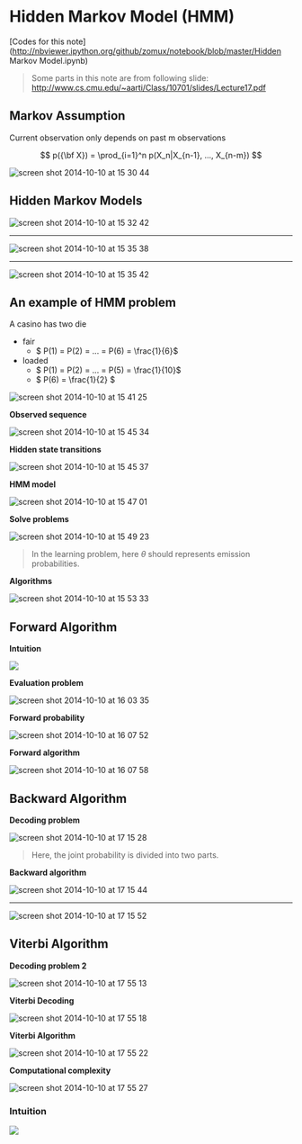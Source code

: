 Hidden Markov Model (HMM)
===

<i class="icon-file"></i> [Codes for this note](http://nbviewer.ipython.org/github/zomux/notebook/blob/master/Hidden Markov Model.ipynb)

> Some parts in this note are from following slide:
> http://www.cs.cmu.edu/~aarti/Class/10701/slides/Lecture17.pdf



Markov Assumption
---
Current observation only depends on past m observations

$$ p({\bf X}) = \prod_{i=1}^n p(X_n|X_{n-1}, ..., X_{n-m}) $$

![screen shot 2014-10-10 at 15 30 44](https://cloud.githubusercontent.com/assets/1029280/4588621/f13ea6de-5046-11e4-813b-64cb0dd43234.png)

Hidden Markov Models
---
![screen shot 2014-10-10 at 15 32 42](https://cloud.githubusercontent.com/assets/1029280/4588631/39ae7502-5047-11e4-9986-ce52a9e927e6.png)

---

![screen shot 2014-10-10 at 15 35 38](https://cloud.githubusercontent.com/assets/1029280/4588649/a49d9852-5047-11e4-897c-15b235795560.png)

---

![screen shot 2014-10-10 at 15 35 42](https://cloud.githubusercontent.com/assets/1029280/4588650/a5d5e3f0-5047-11e4-928c-e45caeb5edc4.png)

An example of HMM problem
---

A casino has two die

- fair
	- $ P(1) = P(2) = ... = P(6) = \frac{1}{6}$
- loaded
	- $ P(1) = P(2) = ... = P(5) = \frac{1}{10}$
	- $ P(6) = \frac{1}{2} $

![screen shot 2014-10-10 at 15 41 25](https://cloud.githubusercontent.com/assets/1029280/4588703/6f1c61b2-5048-11e4-99d4-6c403ba355c2.png)

**Observed sequence**

![screen shot 2014-10-10 at 15 45 34](https://cloud.githubusercontent.com/assets/1029280/4588738/0a083764-5049-11e4-8426-25ec1a846677.png)

**Hidden state transitions**

![screen shot 2014-10-10 at 15 45 37](https://cloud.githubusercontent.com/assets/1029280/4588739/0a124a10-5049-11e4-8fbe-d5bafe5a2d3d.png)

**HMM model**

![screen shot 2014-10-10 at 15 47 01](https://cloud.githubusercontent.com/assets/1029280/4588749/38bff36c-5049-11e4-8a20-b457719dea38.png)

**Solve problems**

![screen shot 2014-10-10 at 15 49 23](https://cloud.githubusercontent.com/assets/1029280/4588771/94ee74b0-5049-11e4-9bff-694ea4a7908f.png)

> In the learning problem, here $\theta$ should represents emission probabilities.

**Algorithms**

![screen shot 2014-10-10 at 15 53 33](https://cloud.githubusercontent.com/assets/1029280/4588798/1fffacb8-504a-11e4-8dd7-63ba832596a1.png)

Forward Algorithm
---
**Intuition**

![](http://www.gliffy.com/go/publish/image/6296963/L.png)

**Evaluation problem**

![screen shot 2014-10-10 at 16 03 35](https://cloud.githubusercontent.com/assets/1029280/4588866/873bac6e-504b-11e4-9591-c31ae491b255.png)

**Forward probability**

![screen shot 2014-10-10 at 16 07 52](https://cloud.githubusercontent.com/assets/1029280/4588897/287b6600-504c-11e4-85b4-b4915084b0e0.png)

**Forward algorithm**

![screen shot 2014-10-10 at 16 07 58](https://cloud.githubusercontent.com/assets/1029280/4588898/28811604-504c-11e4-8423-9106db47c21c.png)

Backward Algorithm
---
**Decoding problem**

![screen shot 2014-10-10 at 17 15 28](https://cloud.githubusercontent.com/assets/1029280/4589583/a9064264-5055-11e4-8b24-c5c9684cfffa.png)

> Here, the joint probability is divided into two parts.

**Backward algorithm**

![screen shot 2014-10-10 at 17 15 44](https://cloud.githubusercontent.com/assets/1029280/4589584/a90a00f2-5055-11e4-81c6-eed4572ec0dd.png)

---

![screen shot 2014-10-10 at 17 15 52](https://cloud.githubusercontent.com/assets/1029280/4589582/a905c500-5055-11e4-9b9b-30c40ba604d8.png)

Viterbi Algorithm
---

**Decoding problem 2**

![screen shot 2014-10-10 at 17 55 13](https://cloud.githubusercontent.com/assets/1029280/4590038/2a7669fa-505b-11e4-97fe-2b42a2d5faad.png)

**Viterbi Decoding**

![screen shot 2014-10-10 at 17 55 18](https://cloud.githubusercontent.com/assets/1029280/4590040/2ad867e0-505b-11e4-9613-5b0577a80efb.png)

**Viterbi Algorithm**

![screen shot 2014-10-10 at 17 55 22](https://cloud.githubusercontent.com/assets/1029280/4590039/2a793644-505b-11e4-9143-36bb7a5453c9.png)

**Computational complexity**

![screen shot 2014-10-10 at 17 55 27](https://cloud.githubusercontent.com/assets/1029280/4590037/2a763642-505b-11e4-8745-26ad82a2e28b.png)

### Intuition

![](http://www.gliffy.com/go/publish/image/6314386/L.png)

